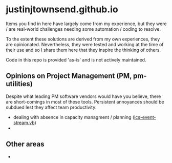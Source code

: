 # justinjtownsend.github.io

Items you find in here have largely come from my experience, but they were / are real-world challenges needing some automation / coding to resolve.

To the extent these solutions are derived from my own experiences, they are opinionated. Nevertheless, they were tested and working at the time of their use and so I share them here that they inspire the thinking of others.

Code in this repo is provided 'as-is' and is not actively maintained.

## Opinions on Project Management (PM, pm-utilities)
Despite what leading PM software vendors would have you believe, there are short-comings in most of these tools. Persistent annoyances should be subdued lest they affect team productivity:

- dealing with absence in capacity managment / planning ([ics-event-stream.vb](https://github.com/justinjtownsend/justinjtownsend.github.io/blob/ce8710cb8c48557d03bbf7d37cd3518fc55ece4c/pm-utilities/ics-event-stream.vb))
- 

## Other areas
- 
